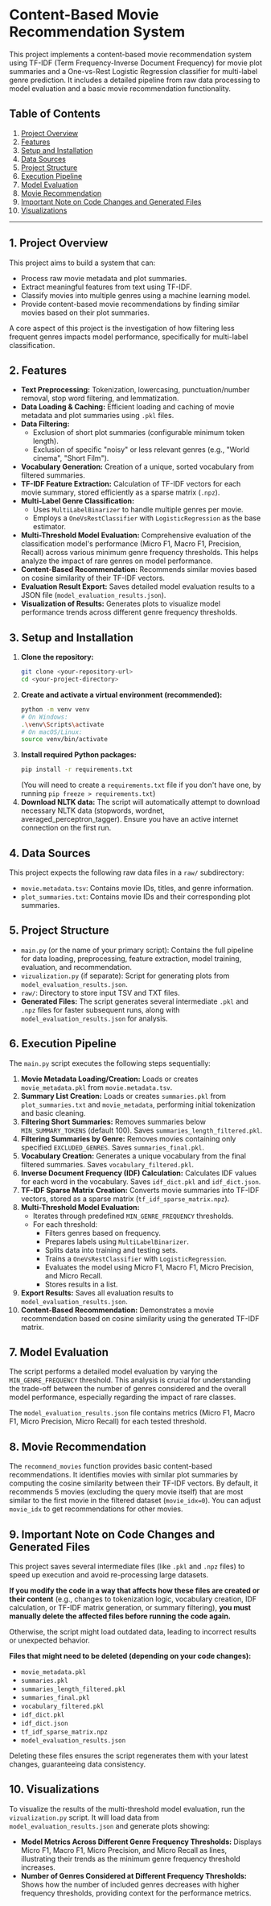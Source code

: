 # Content-Based Movie Recommendation System

This project implements a content-based movie recommendation system using TF-IDF (Term Frequency-Inverse Document Frequency) for movie plot summaries and a One-vs-Rest Logistic Regression classifier for multi-label genre prediction. It includes a detailed pipeline from raw data processing to model evaluation and a basic movie recommendation functionality.

## Table of Contents
1.  [Project Overview](#project-overview)
2.  [Features](#features)
3.  [Setup and Installation](#setup-and-installation)
4.  [Data Sources](#data-sources)
5.  [Project Structure](#project-structure)
6.  [Execution Pipeline](#execution-pipeline)
7.  [Model Evaluation](#model-evaluation)
8.  [Movie Recommendation](#movie-recommendation)
9.  [Important Note on Code Changes and Generated Files](#important-note-on-code-changes-and-generated-files)
10. [Visualizations](#visualizations)

---

## 1. Project Overview

This project aims to build a system that can:
* Process raw movie metadata and plot summaries.
* Extract meaningful features from text using TF-IDF.
* Classify movies into multiple genres using a machine learning model.
* Provide content-based movie recommendations by finding similar movies based on their plot summaries.

A core aspect of this project is the investigation of how filtering less frequent genres impacts model performance, specifically for multi-label classification.

## 2. Features

* **Text Preprocessing:** Tokenization, lowercasing, punctuation/number removal, stop word filtering, and lemmatization.
* **Data Loading & Caching:** Efficient loading and caching of movie metadata and plot summaries using `.pkl` files.
* **Data Filtering:**
    * Exclusion of short plot summaries (configurable minimum token length).
    * Exclusion of specific "noisy" or less relevant genres (e.g., "World cinema", "Short Film").
* **Vocabulary Generation:** Creation of a unique, sorted vocabulary from filtered summaries.
* **TF-IDF Feature Extraction:** Calculation of TF-IDF vectors for each movie summary, stored efficiently as a sparse matrix (`.npz`).
* **Multi-Label Genre Classification:**
    * Uses `MultiLabelBinarizer` to handle multiple genres per movie.
    * Employs a `OneVsRestClassifier` with `LogisticRegression` as the base estimator.
* **Multi-Threshold Model Evaluation:** Comprehensive evaluation of the classification model's performance (Micro F1, Macro F1, Precision, Recall) across various minimum genre frequency thresholds. This helps analyze the impact of rare genres on model performance.
* **Content-Based Recommendation:** Recommends similar movies based on cosine similarity of their TF-IDF vectors.
* **Evaluation Result Export:** Saves detailed model evaluation results to a JSON file (`model_evaluation_results.json`).
* **Visualization of Results:** Generates plots to visualize model performance trends across different genre frequency thresholds.

## 3. Setup and Installation

1.  **Clone the repository:**
    ```bash
    git clone <your-repository-url>
    cd <your-project-directory>
    ```
2.  **Create and activate a virtual environment (recommended):**
    ```bash
    python -m venv venv
    # On Windows:
    .\venv\Scripts\activate
    # On macOS/Linux:
    source venv/bin/activate
    ```
3.  **Install required Python packages:**
    ```bash
    pip install -r requirements.txt
    ```
    (You will need to create a `requirements.txt` file if you don't have one, by running `pip freeze > requirements.txt`)
4.  **Download NLTK data:** The script will automatically attempt to download necessary NLTK data (stopwords, wordnet, averaged_perceptron_tagger). Ensure you have an active internet connection on the first run.

## 4. Data Sources

This project expects the following raw data files in a `raw/` subdirectory:

* `movie.metadata.tsv`: Contains movie IDs, titles, and genre information.
* `plot_summaries.txt`: Contains movie IDs and their corresponding plot summaries.

## 5. Project Structure

* `main.py` (or the name of your primary script): Contains the full pipeline for data loading, preprocessing, feature extraction, model training, evaluation, and recommendation.
* `vizualization.py` (if separate): Script for generating plots from `model_evaluation_results.json`.
* `raw/`: Directory to store input TSV and TXT files.
* **Generated Files:** The script generates several intermediate `.pkl` and `.npz` files for faster subsequent runs, along with `model_evaluation_results.json` for analysis.

## 6. Execution Pipeline

The `main.py` script executes the following steps sequentially:

1.  **Movie Metadata Loading/Creation:** Loads or creates `movie_metadata.pkl` from `movie.metadata.tsv`.
2.  **Summary List Creation:** Loads or creates `summaries.pkl` from `plot_summaries.txt` and `movie_metadata`, performing initial tokenization and basic cleaning.
3.  **Filtering Short Summaries:** Removes summaries below `MIN_SUMMARY_TOKENS` (default 100). Saves `summaries_length_filtered.pkl`.
4.  **Filtering Summaries by Genre:** Removes movies containing only specified `EXCLUDED_GENRES`. Saves `summaries_final.pkl`.
5.  **Vocabulary Creation:** Generates a unique vocabulary from the final filtered summaries. Saves `vocabulary_filtered.pkl`.
6.  **Inverse Document Frequency (IDF) Calculation:** Calculates IDF values for each word in the vocabulary. Saves `idf_dict.pkl` and `idf_dict.json`.
7.  **TF-IDF Sparse Matrix Creation:** Converts movie summaries into TF-IDF vectors, stored as a sparse matrix (`tf_idf_sparse_matrix.npz`).
8.  **Multi-Threshold Model Evaluation:**
    * Iterates through predefined `MIN_GENRE_FREQUENCY` thresholds.
    * For each threshold:
        * Filters genres based on frequency.
        * Prepares labels using `MultiLabelBinarizer`.
        * Splits data into training and testing sets.
        * Trains a `OneVsRestClassifier` with `LogisticRegression`.
        * Evaluates the model using Micro F1, Macro F1, Micro Precision, and Micro Recall.
        * Stores results in a list.
9.  **Export Results:** Saves all evaluation results to `model_evaluation_results.json`.
10. **Content-Based Recommendation:** Demonstrates a movie recommendation based on cosine similarity using the generated TF-IDF matrix.

## 7. Model Evaluation

The script performs a detailed model evaluation by varying the `MIN_GENRE_FREQUENCY` threshold. This analysis is crucial for understanding the trade-off between the number of genres considered and the overall model performance, especially regarding the impact of rare classes.

The `model_evaluation_results.json` file contains metrics (Micro F1, Macro F1, Micro Precision, Micro Recall) for each tested threshold.

## 8. Movie Recommendation

The `recommend_movies` function provides basic content-based recommendations. It identifies movies with similar plot summaries by computing the cosine similarity between their TF-IDF vectors. By default, it recommends 5 movies (excluding the query movie itself) that are most similar to the first movie in the filtered dataset (`movie_idx=0`). You can adjust `movie_idx` to get recommendations for other movies.

## 9. Important Note on Code Changes and Generated Files

This project saves several intermediate files (like `.pkl` and `.npz` files) to speed up execution and avoid re-processing large datasets.

**If you modify the code in a way that affects how these files are created or their content** (e.g., changes to tokenization logic, vocabulary creation, IDF calculation, or TF-IDF matrix generation, or summary filtering), **you must manually delete the affected files before running the code again.**

Otherwise, the script might load outdated data, leading to incorrect results or unexpected behavior.

**Files that might need to be deleted (depending on your code changes):**

* `movie_metadata.pkl`
* `summaries.pkl`
* `summaries_length_filtered.pkl`
* `summaries_final.pkl`
* `vocabulary_filtered.pkl`
* `idf_dict.pkl`
* `idf_dict.json`
* `tf_idf_sparse_matrix.npz`
* `model_evaluation_results.json`

Deleting these files ensures the script regenerates them with your latest changes, guaranteeing data consistency.

## 10. Visualizations

To visualize the results of the multi-threshold model evaluation, run the `vizualization.py` script. It will load data from `model_evaluation_results.json` and generate plots showing:

* **Model Metrics Across Different Genre Frequency Thresholds:** Displays Micro F1, Macro F1, Micro Precision, and Micro Recall as lines, illustrating their trends as the minimum genre frequency threshold increases.
* **Number of Genres Considered at Different Frequency Thresholds:** Shows how the number of included genres decreases with higher frequency thresholds, providing context for the performance metrics.